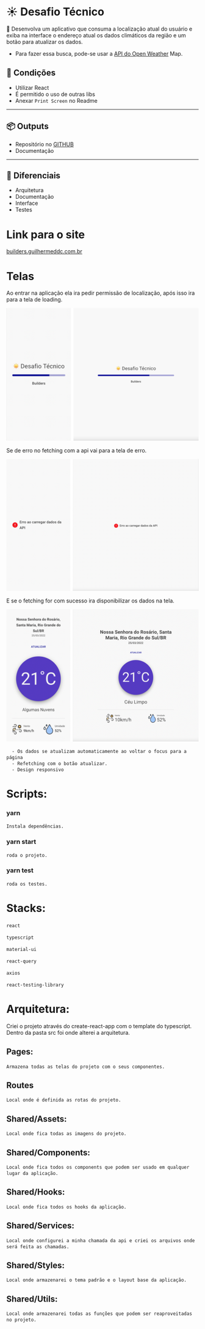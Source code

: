 # ☀️ Desafio Técnico

🎯 Desenvolva um aplicativo que consuma a localização atual do usuário e exiba na interface o endereço atual os dados climáticos da região e um botão para atualizar os dados.

- Para fazer essa busca, pode-se usar a [API do Open Weather](https://openweathermap.org/api) Map.

## 📌 Condições

- Utilizar React
- É permitido o uso de outras libs
- Anexar `Print Screen` no Readme

---

## 📦 Outputs

- Repositório no [GITHUB](https://www.notion.so/GITHUB-4d23c6fae3f945bc82b7a3832f205d50)
- Documentação

---

## 🙌 Diferenciais

- Arquitetura
- Documentação
- Interface
- Testes

# Link para o site

[builders.guilhermeddc.com.br](https://builders.guilhermeddc.com.br/)

# Telas

Ao entrar na aplicação ela ira pedir permissão de localização, após isso ira para a tela de loading.

![Tela de loading](./src/shared/assets/screen01.png)

Se de erro no fetching com a api vai para a tela de erro.

![Tela de erro](./src/shared/assets/screen03.png)

E se o fetching for com sucesso ira disponibilizar os dados na tela.

![Tela principal](./src/shared/assets/screen02.png)

```
  - Os dados se atualizam automaticamente ao voltar o focus para a página
  - Refetching com o botão atualizar.
  - Design responsivo
```

# Scripts:

### yarn

```
Instala dependências.
```

### yarn start

```
roda o projeto.
```

### yarn test

```
roda os testes.
```

# Stacks:

`react`

`typescript`

`material-ui`

`react-query`

`axios`

`react-testing-library`

# Arquitetura:

Criei o projeto através do create-react-app com o template do typescript. Dentro da pasta src foi onde alterei a arquitetura.

## Pages:

```
Armazena todas as telas do projeto com o seus componentes.
```

## Routes

```
Local onde é definida as rotas do projeto.
```

## Shared/Assets:

```
Local onde fica todas as imagens do projeto.
```

## Shared/Components:

```
Local onde fica todos os components que podem ser usado em qualquer lugar da aplicação.
```

## Shared/Hooks:

```
Local onde fica todos os hooks da aplicação.
```

## Shared/Services:

```
Local onde configurei a minha chamada da api e criei os arquivos onde será feita as chamadas.
```

## Shared/Styles:

```
Local onde armazenarei o tema padrão e o layout base da aplicação.
```

## Shared/Utils:

```
Local onde armazenarei todas as funções que podem ser reaproveitadas no projeto.
```
